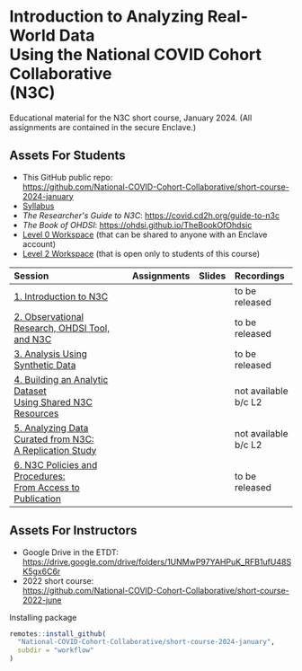 Introduction to Analyzing Real-World Data<br>Using the National COVID Cohort Collaborative<br>(N3C)
=======

Educational material for the N3C short course, January 2024. (All assignments are contained in the secure Enclave.)

Assets For Students
-------

* This GitHub public repo:<br><https://github.com/National-COVID-Cohort-Collaborative/short-course-2024-january>
* [Syllabus](/background/syllabus/)
* *The Researcher's Guide to N3C*: <https://covid.cd2h.org/guide-to-n3c>
* *The Book of OHDSI*: <https://ohdsi.github.io/TheBookOfOhdsic>
* [Level 0 Workspace](https://unite.nih.gov/workspace/compass/view/ri.compass.main.folder.86a7020f-db30-4fd1-b735-bbaf53512365) (that can be shared to anyone with an Enclave account)
* [Level 2 Workspace]() (that is open only to students of this course)

| Session                                                                             | Assignments           | Slides         | Recordings           |
| :---------------------------------------------------------------------------------- | :-------------------- | :------------- | :---------           |
| [1. Introduction to N3C](sessions/session-1#readme)                                 |                       |                | to be released       |
| [2. Observational Research, OHDSI Tool, and N3C](sessions/session-2#readme)         |                       |                | to be released       |
| [3. Analysis Using Synthetic Data](sessions/session-3#readme)                       |                       |                | to be released       |
| [4. Building an Analytic Dataset<br>Using Shared N3C Resources](sessions/session-4#readme)|                 |                | not available<br>b/c L2 |
| [5. Analyzing Data Curated from N3C:<br>A Replication Study](sessions/session-5#readme)   |                 |                | not available<br>b/c L2 |
| [6. N3C Policies and Procedures:<br>From Access to Publication](sessions/session-6#readme)|                 |                | to be released       |

Assets For Instructors
-------

* Google Drive in the ETDT:<br><https://drive.google.com/drive/folders/1UNMwP97YAHPuK_RFB1ufU48SK5gx6C6r>
* 2022 short course:<br><https://github.com/National-COVID-Cohort-Collaborative/short-course-2022-june>

Installing package

```r
remotes::install_github(
  "National-COVID-Cohort-Collaborative/short-course-2024-january",
  subdir = "workflow"
)
```
